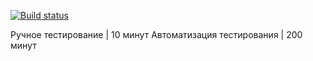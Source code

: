 [![Build status](https://ci.appveyor.com/api/projects/status/4oj50s5eko82xwqd/branch/master?svg=true)](https://ci.appveyor.com/project/DoroshenkoDenis/2-3-2-patterns-deliverycard-testmode/branch/master)

Ручное тестирование         | 10 минут
Автоматизация тестирования  | 200 минут
